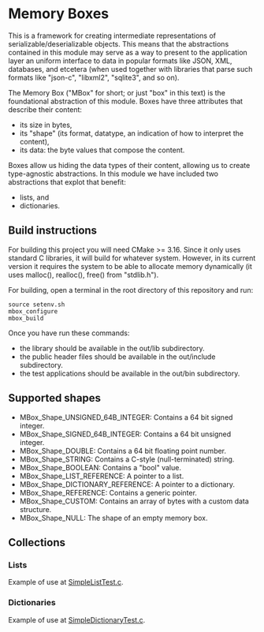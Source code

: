 # Memory Boxes

This is a framework for creating intermediate representations of serializable/deserializable objects. This means that the abstractions contained in this module may serve as a way to present to the application layer an uniform interface to data in popular formats like JSON, XML, databases, and etcetera (when used together with libraries that parse such formats like "json-c", "libxml2", "sqlite3", and so on).

The Memory Box ("MBox" for short; or just "box" in this text) is the foundational abstraction of this module. Boxes have three attributes that describe their content:

- its size in bytes,
- its "shape" (its format, datatype, an indication of how to interpret the content),
- its data: the byte values that compose the content.

Boxes allow us hiding the data types of their content, allowing us to create type-agnostic abstractions. In this module we have included two abstractions that explot that benefit:

- lists, and
- dictionaries.

## Build instructions

For building this project you will need CMake >= 3.16. Since it only uses standard C libraries, it will build for whatever system. However, in its current version it requires the system to be able to allocate memory dynamically (it uses malloc(), realloc(), free() from "stdlib.h").

For building, open a terminal in the root directory of this repository and run:

```
source setenv.sh
mbox_configure
mbox_build
```

Once you have run these commands:

- the library should be available in the out/lib subdirectory. 
- the public header files should be available in the out/include subdirectory.
- the test applications should be available in the out/bin subdirectory.

## Supported shapes

- MBox_Shape_UNSIGNED_64B_INTEGER: Contains a 64 bit signed integer.
- MBox_Shape_SIGNED_64B_INTEGER: Contains a 64 bit unsigned integer.
- MBox_Shape_DOUBLE: Contains a 64 bit floating point number.
- MBox_Shape_STRING: Contains a C-style (null-terminated) string.
- MBox_Shape_BOOLEAN: Contains a "bool" value.
- MBox_Shape_LIST_REFERENCE: A pointer to a list.
- MBox_Shape_DICTIONARY_REFERENCE: A pointer to a dictionary.
- MBox_Shape_REFERENCE: Contains a generic pointer.
- MBox_Shape_CUSTOM: Contains an array of bytes with a custom data structure.
- MBox_Shape_NULL: The shape of an empty memory box.

## Collections

### Lists

Example of use at [SimpleListTest.c](source/applications/SimpleListTest.c).

### Dictionaries

Example of use at [SimpleDictionaryTest.c](source/applications/SimpleDictionaryTest.c).

